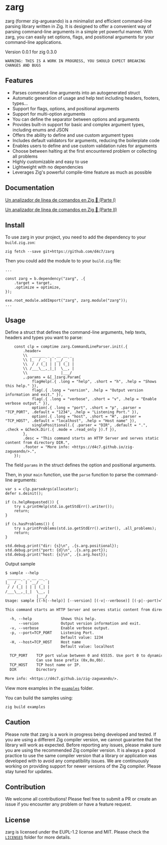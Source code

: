 <!--
SPDX-FileCopyrightText: 2023 David Castañon Belloso <d4c7@proton.me>
SPDX-License-Identifier: EUPL-1.2
This file is part of zarg project (https://github.com/d4c7/zarg)
-->
# zarg

zarg (former zig-argueando) is a minimalist and efficient command-line parsing library written in Zig. It is designed to offer a convenient way of parsing command-line arguments in a simple yet powerful manner. With zarg, you can easily set options, flags, and positional arguments for your command-line applications.

Version 0.0.1 for zig 0.3.0

```
WARNING: THIS IS A WORK IN PROGRESS, YOU SHOULD EXPECT BREAKING CHANGES AND BUGS
```

## Features

- Parses command-line arguments into an autogenerated struct
- Automatic generation of usage and help text including headers, footers, types...
- Support for flags, options, and positional arguments
- Support for multi-option arguments
- You can define the separator between options and arguments
- Provides built-in support for basic and complex argument types, including enums and JSON
- Offers the ability to define and use custom argument types
- Includes default validators for arguments, reducing the boilerplate code
- Enables users to define and use custom validation rules for arguments
- Choose between halting at the first encountered problem or collecting all problems
- Highly customizable and easy to use
- Lightweight with no dependencies
- Leverages Zig's powerful compile-time feature as much as possible


## Documentation

[Un analizador de línea de comandos en Zig 🔧 (Parte I)](https://d4c7.github.io/zig-zagueando/posts/un-analizador-de-linea-de-comandos-en-zig-1/)

[Un analizador de línea de comandos en Zig 🔧 (Parte II)](https://d4c7.github.io/zig-zagueando/posts/un-analizador-de-linea-de-comandos-en-zig-2/)

## Install


To use zarg in your project, you need to add the dependency to your `build.zig.zon`:

```
zig fetch --save git+https://github.com/d4c7/zarg
```

Then you could add the module to to your `build.zig` file:

```zig
...

const zarg = b.dependency("zarg", .{
    .target = target,
    .optimize = optimize,
});

exe.root_module.addImport("zarg", zarg.module("zarg"));
...

```

## Usage

Define a struct that defines the command-line arguments, help texts, headers and types you want to parse:

```zig
    const clp = comptime zarg.CommandLineParser.init(.{
        .header=
        \\  ______ _ _ __ __ _ 
        \\ |_  / _` | '__/ _` |
        \\  / / (_| | | | (_| |
        \\ /___\__,_|_|  \__, |
        \\               |___/  
        ,.params = &[_]zarg.Param{
            flagHelp(.{ .long = "help", .short = "h", .help = "Shows this help." }),
            flag(.{ .long = "version", .help = "Output version information and exit." }),
            flag(.{ .long = "verbose", .short = "v", .help = "Enable verbose output." }),
            option(.{ .long = "port", .short = "p", .parser = "TCP_PORT", .default = "1234", .help = "Listening Port." }),
            option(.{ .long = "host", .short = "H", .parser = "TCP_HOST", .default = "localhost", .help = "Host name" }),
            singlePositional(.{ .parser = "DIR", .default = ".", .check = &Check.Dir(.{ .mode = .read_only }).f }),
        }, 
        .desc = "This command starts an HTTP Server and serves static content from directory DIR.", 
        .footer = "More info: <https://d4c7.github.io/zig-zagueando/>.",
    });
```

The field `params` in the struct defines the option and positional arguments.

Then, in your `main` function, use the `parse` function to parse the command-line arguments:

```zig
var s = clp.parseArgs(allocator);
defer s.deinit();

if (s.helpRequested()) {
    try s.printHelp(std.io.getStdErr().writer());
    return;
}

if (s.hasProblems()) {
    try s.printProblems(std.io.getStdErr().writer(), .all_problems);
    return;
}

std.debug.print("dir: {s}\n", .{s.arg.positional});
std.debug.print("port: {d}\n", .{s.arg.port});
std.debug.print("host: {s}\n", .{s.arg.host});

```

Output sample

```txt
$ sample --help
 ______ _ _ __ __ _ 
|_  / _` | '__/ _` |
 / / (_| | | | (_| |
/___\__,_|_|  \__, |
              |___/ 
Usage: sample [(-h|--help)] [--version] [(-v|--verbose)] [(-p|--port)=TCP_PORT] [(-H|--host)=TCP_HOST] [DIR]

This command starts an HTTP Server and serves static content from directory DIR.

  -h, --help             Shows this help.
      --version          Output version information and exit.
  -v, --verbose          Enable verbose output.
  -p, --port=TCP_PORT    Listening Port.
                         Default value: 1234
  -H, --host=TCP_HOST    Host name
                         Default value: localhost

  TCP_PORT    TCP port value between 0 and 65535. Use port 0 to dynamically assign a port
              Can use base prefix (0x,0o,0b). 
  TCP_HOST    TCP host name or IP. 
  DIR         Directory 

More info: <https://d4c7.github.io/zig-zagueando/>.
```

View more examples in the [`examples`](examples) folder.

You can build the samples using:

```
zig build examples
```

## Caution

Please note that zarg is a work in progress being developed and tested. If you are using a different Zig compiler version, we cannot guarantee that the library will work as expected. Before reporting any issues, please make sure you are using the recommended Zig compiler version. It is always a good practice to use the same compiler version that a library or application was developed with to avoid any compatibility issues. We are continuously working on providing support for newer versions of the Zig compiler. Please stay tuned for updates.

## Contribution

We welcome all contributions! Please feel free to submit a PR or create an issue if you encounter any problem or have a feature request.

## License

zarg is licensed under the EUPL-1.2 license and MIT. Please check the [`LICENSES`](examples)  folder for more details.
